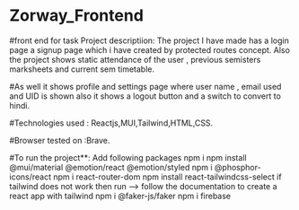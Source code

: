 # Zorway_Frontend 
#front end for task Project descriptiion: The project I have made has a login page a signup page which i have created by protected routes concept.
Also the project shows static attendance of the user , previous semisters marksheets and current sem timetable. 

#As well it shows profile and settings page where user name , email used and UID is shown also it shows a logout button and a switch to convert to hindi.

#Technologies used : Reactjs,MUI,Tailwind,HTML,CSS. 

#Browser tested on :Brave.

#To run the project**:
  Add following packages
  npm i
  npm install @mui/material @emotion/react @emotion/styled
  npm i @phosphor-icons/react
  npm i react-router-dom
  npm install react-tailwindcss-select
  if tailwind does not work then run --> follow the documentation to create a react app with tailwind 
  npm i @faker-js/faker
  npm i firebase
